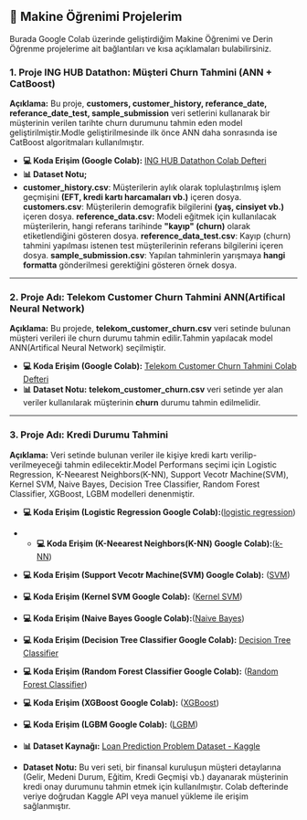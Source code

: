 ## 🤖 Makine Öğrenimi Projelerim

Burada Google Colab üzerinde geliştirdiğim Makine Öğrenimi ve Derin Öğrenme projelerime ait bağlantıları ve kısa açıklamaları bulabilirsiniz.

### 1. Proje ING HUB Datathon: Müşteri Churn Tahmini (ANN + CatBoost)

**Açıklama:** Bu proje, **customers, customer_history, referance_date, referance_date_test, sample_submission** veri setlerini  kullanarak bir müşterinin verilen tarihte churn durumunu tahmin eden model geliştirilmiştir.Modle geliştirilmesinde ilk önce ANN daha sonrasında ise CatBoost algoritmaları kullanılmıştır.

* **💻 Koda Erişim (Google Colab):** [ING HUB Datathon Colab Defteri]((https://colab.research.google.com/drive/1iE571WS9NBXVlIJStHZQlcWKFlD5SDaB?usp=sharing))
* **📊 Dataset Notu;**
* **customer_history.csv**: Müşterilerin aylık olarak toplulaştırılmış işlem geçmişini **(EFT, kredi kartı harcamaları vb.)** içeren dosya.
**customers.csv**: Müşterilerin demografik bilgilerini **(yaş, cinsiyet vb.)** içeren dosya.
**reference_data.csv:** Modeli eğitmek için kullanılacak müşterilerin, hangi referans tarihinde **"kayıp" (churn)** olarak etiketlendiğini gösteren dosya.
**reference_data_test.csv**: Kayıp (churn) tahmini yapılması istenen test müşterilerinin referans bilgilerini içeren dosya.
**sample_submission.csv**: Yapılan tahminlerin yarışmaya **hangi formatta** gönderilmesi gerektiğini gösteren örnek dosya.

---

### 2. Proje Adı: Telekom Customer Churn Tahmini ANN(Artifical Neural Network)

**Açıklama:** Bu projede, **telekom_customer_churn.csv** veri setinde bulunan müşteri verileri ile churn durumu tahmin edilir.Tahmin yapılacak model ANN(Artifical Neural Network) seçilmiştir.

* **💻 Koda Erişim (Google Colab):** [Telekom Customer Churn Tahmini Colab Defteri](https://colab.research.google.com/drive/1UZly1_jvmYP_55tix05RCSW0eaCs5Z2z?usp=sharing)
* **📊 Dataset Notu:** **telekom_customer_churn.csv** veri setinde yer alan veriler kullanılarak müşterinin **churn** durumu tahmin edilmelidir.

---

### 3. Proje Adı: Kredi Durumu Tahmini

**Açıklama:** Veri setinde bulunan veriler ile kişiye kredi kartı verilip-verilmeyeceği tahmin edilecektir.Model Performans seçimi için Logistic Regression, K-Neearest Neighbors(K-NN), Support Vecotr Machine(SVM), Kernel SVM, Naive Bayes, Decision Tree Classifier, Random Forest Classifier, XGBoost, LGBM modelleri denenmiştir.

* **💻 Koda Erişim (Logistic Regression Google Colab):**([logistic regression](https://colab.research.google.com/drive/1yWg3rQzQfUi3Fr4L0x5hG_ZISOhZ8Q-P?usp=sharing))
* * **💻 Koda Erişim (K-Neearest Neighbors(K-NN) Google Colab):**([k-NN](https://colab.research.google.com/drive/1REq7rIvTSSTlJx3JUN9YF0bCwVdOH4lU?usp=sharing))
* **💻 Koda Erişim (Support Vecotr Machine(SVM) Google Colab):** ([SVM](https://colab.research.google.com/drive/1FkwArdpGPeuVYJwj3UdG3n9p2tlI-zvg?usp=sharing))
* **💻 Koda Erişim (Kernel SVM Google Colab):** ([Kernel SVM](https://colab.research.google.com/drive/1sQufmh4dGfh0AdvSBsqfBAbTI7cicRv2?usp=sharing))
* **💻 Koda Erişim (Naive Bayes Google Colab):**([Naive Bayes](https://colab.research.google.com/drive/1CJKIIM6CAhG6mcJfSqWLPun2Kg97Am0s?usp=sharing))
* **💻 Koda Erişim (Decision Tree Classifier Google Colab):** [Decision Tree Classifier](https://colab.research.google.com/drive/16YfTJXUkLLwAh1j5vuZF4p9y6fOSyK0e?usp=sharing)
* **💻 Koda Erişim (Random Forest Classifier Google Colab):** ([Random Forest Classifier](https://colab.research.google.com/drive/1ZXf7snIDopWzd0h72rTAvJOTzICENU6W?usp=sharing))
* **💻 Koda Erişim (XGBoost Google Colab):** ([XGBoost](https://colab.research.google.com/drive/1kH3UZFRbJqVD_Dl7ZSlWTQRlkBaOvzMV?usp=sharing))
* **💻 Koda Erişim (LGBM Google Colab):** ([LGBM](https://colab.research.google.com/drive/1d8MbDPS3xfPlxHXGJzu1p_OkoZmu6Rjw?usp=sharing))

* **📊 Dataset Kaynağı:** [Loan Prediction Problem Dataset - Kaggle](https://www.kaggle.com/datasets/altruistdelhite04/loan-prediction-problem-dataset)
* **Dataset Notu:** Bu veri seti, bir finansal kuruluşun müşteri detaylarına (Gelir, Medeni Durum, Eğitim, Kredi Geçmişi vb.) dayanarak müşterinin kredi onay durumunu tahmin etmek için kullanılmıştır. Colab defterinde veriye doğrudan Kaggle API veya manuel yükleme ile erişim sağlanmıştır.
